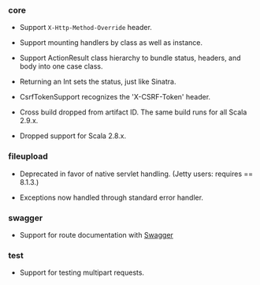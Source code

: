 ### core

* Support `X-Http-Method-Override` header.

* Support mounting handlers by class as well as instance.

* Support ActionResult class hierarchy to bundle status, headers, and
  body into one case class.

* Returning an Int sets the status, just like Sinatra.

* CsrfTokenSupport recognizes the 'X-CSRF-Token' header.

* Cross build dropped from artifact ID.  The same build runs for all 
  Scala 2.9.x.

* Dropped support for Scala 2.8.x.

### fileupload

* Deprecated in favor of native servlet handling.  (Jetty users:
  requires == 8.1.3.)

* Exceptions now handled through standard error handler.

### swagger

* Support for route documentation with [Swagger](http://swagger.wordnik.com/)

### test

* Support for testing multipart requests.
